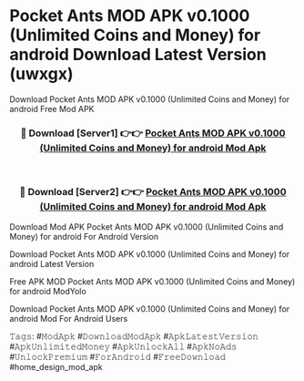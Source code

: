 # Pocket Ants MOD APK v0.1000 (Unlimited Coins and Money) for android Download Latest Version (uwxgx)
Download Pocket Ants MOD APK v0.1000 (Unlimited Coins and Money) for android Free Mod APK

<div align="center">
<h3>🔴 Download [Server1] 👉👉 <a href="https://apkcomod.com?title=Pocket_Ants_MOD_APK_v0.1000_(Unlimited_Coins_and_Money)_for_android">Pocket Ants MOD APK v0.1000 (Unlimited Coins and Money) for android Mod Apk</a></h3><br>

<h3>🔴 Download [Server2] 👉👉 <a href="https://apkcomod.com?title=Pocket_Ants_MOD_APK_v0.1000_(Unlimited_Coins_and_Money)_for_android">Pocket Ants MOD APK v0.1000 (Unlimited Coins and Money) for android Mod Apk</a></h3>
</div>


Download Mod APK Pocket Ants MOD APK v0.1000 (Unlimited Coins and Money) for android For Android Version

Download Pocket Ants MOD APK v0.1000 (Unlimited Coins and Money) for android Latest Version

Free APK MOD Pocket Ants MOD APK v0.1000 (Unlimited Coins and Money) for android ModYolo

Download Pocket Ants MOD APK v0.1000 (Unlimited Coins and Money) for android Mod For Android Users

𝚃𝚊𝚐𝚜: #𝙼𝚘𝚍𝙰𝚙𝚔 #𝙳𝚘𝚠𝚗𝚕𝚘𝚊𝚍𝙼𝚘𝚍𝙰𝚙𝚔 #𝙰𝚙𝚔𝙻𝚊𝚝𝚎𝚜𝚝𝚅𝚎𝚛𝚜𝚒𝚘𝚗 #𝙰𝚙𝚔𝚄𝚗𝚕𝚒𝚖𝚒𝚝𝚎𝚍𝙼𝚘𝚗𝚎𝚢 #𝙰𝚙𝚔𝚄𝚗𝚕𝚘𝚌𝚔𝙰𝚕𝚕 #𝙰𝚙𝚔𝙽𝚘𝙰𝚍𝚜 #𝚄𝚗𝚕𝚘𝚌𝚔𝙿𝚛𝚎𝚖𝚒𝚞𝚖 #𝙵𝚘𝚛𝙰𝚗𝚍𝚛𝚘𝚒𝚍 #𝙵𝚛𝚎𝚎𝙳𝚘𝚠𝚗𝚕𝚘𝚊𝚍 #home_design_mod_apk